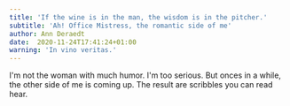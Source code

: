 ```yaml
---
title: 'If the wine is in the man, the wisdom is in the pitcher.'
subtitle: 'Ah! Office Mistress, the romantic side of me'
author: Ann Deraedt
date:  2020-11-24T17:41:24+01:00
warning: 'In vino veritas.'
---
```

I'm not the woman with much humor. I'm too serious. But onces in a while, the other side of me is coming up. The result are scribbles you can read hear.
